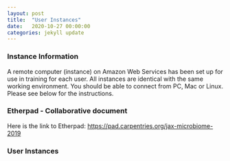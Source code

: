 ```yaml
---
layout: post
title:  "User Instances"
date:   2020-10-27 00:00:00
categories: jekyll update
---
```


### Instance Information

A remote computer (instance) on Amazon Web Services has been set up for use in training for each user. All instances are identical with the same working environment. You should be able to connect from PC, Mac or Linux. Please see below for the instructions.

### Etherpad - Collaborative document
Here is the link to Etherpad: <a href='https://pad.carpentries.org/jax-microbiome-2018' target='_blank'>https://pad.carpentries.org/jax-microbiome-2019</a>



### User Instances

